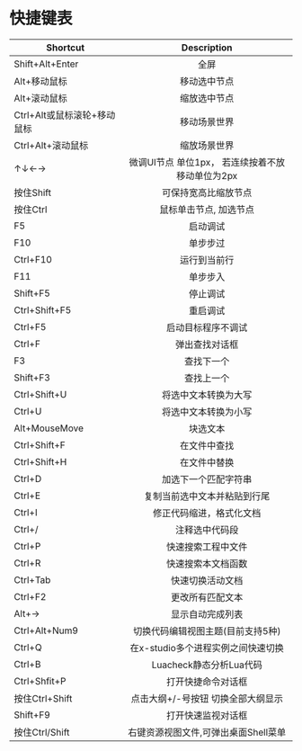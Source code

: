 # 快捷键表

|Shortcut         | Description     |
| ------------- |:----------------:|
| Shift+Alt+Enter        | 全屏                                             |
| Alt+移动鼠标            | 移动选中节点                                    |
| Alt+滚动鼠标            | 缩放选中节点                                     |
| Ctrl+Alt或鼠标滚轮+移动鼠标| 移动场景世界                               |
| Ctrl+Alt+滚动鼠标       | 缩放场景世界                                     |
| ↑↓←→                   | 微调UI节点 单位1px， 若连续按着不放移动单位为2px   |
| 按住Shift              | 可保持宽高比缩放节点                             |
| 按住Ctrl               | 鼠标单击节点, 加选节点                           |
| F5                     | 启动调试                                         |
| F10                    | 单步步过                                         |
| Ctrl+F10               | 运行到当前行                                     |
| F11                    | 单步步入                                         |
| Shift+F5               | 停止调试                                         |
| Ctrl+Shift+F5          | 重启调试                                         |
| Ctrl+F5                | 启动目标程序不调试                               |
| Ctrl+F                 | 弹出查找对话框                                   |
| F3                     | 查找下一个                                       |
| Shift+F3               | 查找上一个                                       |
| Ctrl+Shift+U           | 将选中文本转换为大写                             |
| Ctrl+U                 | 将选中文本转换为小写                             |
| Alt+MouseMove        | 块选文本                                         |
| Ctrl+Shift+F       | 在文件中查找                                     |
| Ctrl+Shift+H       | 在文件中替换                                     |
| Ctrl+D               | 加选下一个匹配字符串                             |
| Ctrl+E               | 复制当前选中文本并粘贴到行尾                     |
| Ctrl+I               | 修正代码缩进，格式化文档                         |
| Ctrl+/               | 注释选中代码段                                   |
| Ctrl+P               | 快速搜索工程中文件                               |
| Ctrl+R               | 快速搜索本文档函数                               |
| Ctrl+Tab             | 快速切换活动文档                                 |
| Ctrl+F2              | 更改所有匹配文本                                 |
| Alt+→                  | 显示自动完成列表                                 |
| Ctrl+Alt+Num9          | 切换代码编辑视图主题(目前支持5种)                |
| Ctrl+Q               | 在x-studio多个进程实例之间快速切换               |
| Ctrl+B               | Luacheck静态分析Lua代码                          |
| Ctrl+Shfit+P       | 打开快捷命令对话框                               |
| 按住Ctrl+Shift       | 点击大纲+/-号按钮 切换全部大纲显示               |
| Shift+F9             | 打开快速监视对话框                               |
| 按住Ctrl/Shift         | 右键资源视图文件,可弹出桌面Shell菜单             |

